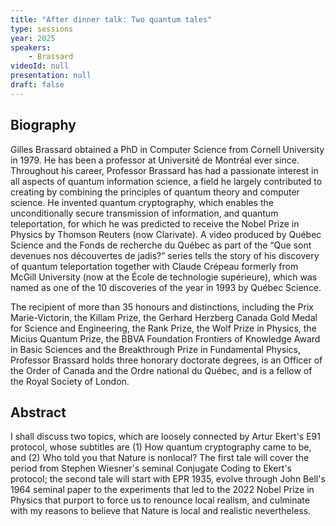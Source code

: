 ```yaml
---
title: "After dinner talk: Two quantum tales"
type: sessions
year: 2025
speakers:
    - Brassard
videoId: null
presentation: null
draft: false
---
```


## Biography

Gilles Brassard obtained a PhD in Computer Science from Cornell University in 1979. He has been a professor at Université de Montréal ever since. Throughout his career, Professor Brassard has had a passionate interest in all aspects of quantum information science, a field he largely contributed to creating by combining the principles of quantum theory and computer science. He invented quantum cryptography, which enables the unconditionally secure transmission of information, and quantum teleportation, for which he was predicted to receive the Nobel Prize in Physics by Thomson Reuters (now Clarivate). A video produced by Québec Science and the Fonds de recherche du Québec as part of the “Que sont devenues nos découvertes de jadis?” series tells the story of his discovery of quantum teleportation together with Claude Crépeau formerly from McGill University (now at the École de technologie supérieure), which was named as one of the 10 discoveries of the year in 1993 by Québec Science.

The recipient of more than 35 honours and distinctions, including the Prix Marie-Victorin, the Killam Prize, the Gerhard Herzberg Canada Gold Medal for Science and Engineering, the Rank Prize, the Wolf Prize in Physics, the Micius Quantum Prize, the BBVA Foundation Frontiers of Knowledge Award in Basic Sciences and the Breakthrough Prize in Fundamental Physics, Professor Brassard holds three honorary doctorate degrees, is an Officer of the Order of Canada and the Ordre national du Québec, and is a fellow of the Royal Society of London.

## Abstract

I shall discuss two topics, which are loosely connected by Artur Ekert's E91 protocol, whose subtitles are (1) How quantum cryptography came to be, and (2) Who told you that Nature is nonlocal? The first tale will cover the period from Stephen Wiesner's seminal Conjugate Coding to Ekert's protocol; the second tale will start with EPR 1935, evolve through John Bell's 1964 seminal paper to the experiments that led to the 2022 Nobel Prize in Physics that purport to force us to renounce local realism, and culminate with my reasons to believe that Nature is local and realistic nevertheless.